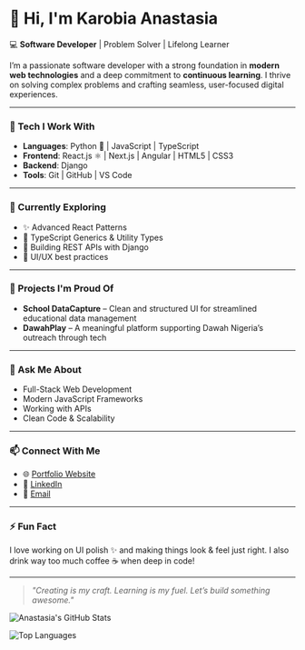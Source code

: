 <!--
**karobia-anastasia/karobia-anastasia** is a ✨ _special_ ✨ repository because its `README.md` (this file) appears on your GitHub profile.
-->

# 👋 Hi, I'm Karobia Anastasia

💻 **Software Developer** | Problem Solver | Lifelong Learner

I’m a passionate software developer with a strong foundation in **modern web technologies** and a deep commitment to **continuous learning**. I thrive on solving complex problems and crafting seamless, user-focused digital experiences.

---

### 🔧 Tech I Work With

- **Languages**: Python 🐍 | JavaScript | TypeScript  
- **Frontend**: React.js ⚛️ | Next.js | Angular | HTML5 | CSS3  
- **Backend**: Django  
- **Tools**: Git | GitHub | VS Code  

---

### 🌱 Currently Exploring

- ✨ Advanced React Patterns
- 🧩 TypeScript Generics & Utility Types
- 🧪 Building REST APIs with Django
- 🎨 UI/UX best practices

---

### 🚀 Projects I'm Proud Of

- **School DataCapture** – Clean and structured UI for streamlined educational data management
- **DawahPlay** – A meaningful platform supporting Dawah Nigeria’s outreach through tech

---

### 💬 Ask Me About

- Full-Stack Web Development
- Modern JavaScript Frameworks
- Working with APIs
- Clean Code & Scalability

---

### 📫 Connect With Me

- 🌐 [Portfolio Website](https://anakarobiaportfolio.netlify.app/)
- 💼 [LinkedIn](https://linkedin.com/in/karobia-anastasia)
- 📧 [Email](mailto:karobiaannah@gmail.com)

---

### ⚡ Fun Fact

I love working on UI polish ✨ and making things look & feel just right. I also drink way too much coffee ☕ when deep in code!

---

> _"Creating is my craft. Learning is my fuel. Let’s build something awesome."_


![Anastasia's GitHub Stats](https://github-readme-stats.vercel.app/api?username=karobia-anastasia&show_icons=true&theme=tokyonight)

![Top Languages](https://github-readme-stats.vercel.app/api/top-langs/?username=karobia-anastasia&layout=compact&theme=tokyonight)

